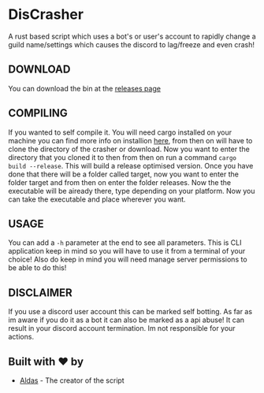 # DisCrasher
A rust based script which uses a bot's or user's account to rapidly change a guild name/settings which causes the discord to lag/freeze and even crash!

## DOWNLOAD
You can download the bin at the [releases page](https://github.com/AXDZ/DisCrasher/releases "releases page")

## COMPILING
If you wanted to self compile it. You will need cargo installed on your machine you can find more info on installion [here](https://www.rust-lang.org/tools/install "installation"), from then on will have to clone the directory of the crasher or download. Now you want to enter the directory that you cloned it to then from then on run a command ```cargo build --release```. This will build a release optimised version. Once you have done that there will be a folder called target, now you want to enter the folder target and from then on enter the folder releases. Now the the executable will be aiready there, type depending on your platform. Now you can take the executable and place wherever you want.

## USAGE
You can add a ```-h``` parameter at the end to see all parameters. This is CLI application keep in mind so you will have to use it from a terminal of your choice! Also do keep in mind you will need manage server permissions to be able to do this!

## DISCLAIMER
If you use a discord user account this can be marked self botting. As far as im aware if you do it as a bot it can also be marked as a api abuse! It can result in your discord account termination. Im not responsible for your actions.

## Built with ❤️ by

* [Aldas](https://github.com/AXDZ) - The creator of the script

